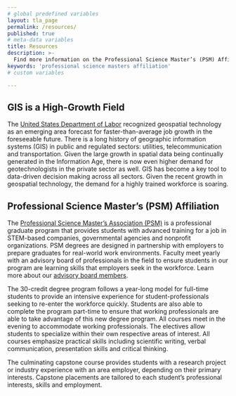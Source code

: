 ```yaml
---
# global predefined variables
layout: tla_page
permalink: /resources/
published: true
# meta-data variables
title: Resources
description: >- 
  Find more information on the Professional Science Master’s (PSM) Affiliation at Temple University in the College of Liberal Arts.
keywords: 'professional science masters affiliation'
# custom variables

---
```

## GIS is a High-Growth Field
The [United States Department of Labor](https://www.doleta.gov/) 
recognized geospatial technology as an emerging area forecast for faster-than-average job growth in the foreseeable future. There is a long history of geographic information systems (GIS) in public and regulated sectors: utilities, telecommunication and transportation. Given the large growth in spatial data being continually generated in the Information Age, there is now even higher demand for geotechnologists in the private sector as well. GIS has become a key tool to data-driven decision making across all sectors. Given the recent growth in geospatial technology, the demand for a highly trained workforce is soaring.

## Professional Science Master’s (PSM) Affiliation
The [Professional Science Master’s Association (PSM)](https://www.professionalsciencemasters.org/) is a professional graduate program that provides students with advanced training for a job in STEM-based companies, governmental agencies and nonprofit organizations. PSM degrees are designed in partnership with employers to prepare graduates for real-world work environments. Faculty meet yearly with an advisory board of professionals in the field to ensure students in our program are learning skills that employers seek in the workforce. Learn more about our [advisory board members](https://develop.cla.temple.edu/geographic-information-systems/advisory-board/).

The 30-credit degree program follows a year-long model for full-time students to provide an intensive experience for student-professionals seeking to re-enter the workforce quickly. Students are also able to complete the program part-time to ensure that working professionals are able to take advantage of this new degree program. All courses meet in the evening to accommodate working professionals. The electives allow students to specialize within their own respective areas of interest. All courses emphasize practical skills including scientific writing, verbal communication, presentation skills and critical thinking.

The culminating capstone course provides students with a research project or industry experience with an area employer, depending on their primary interests. Capstone placements are tailored to each student’s professional interests, skills and employment.
